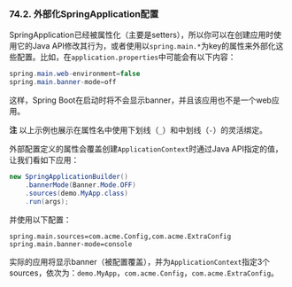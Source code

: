 ### 74.2. 外部化SpringApplication配置

SpringApplication已经被属性化（主要是setters），所以你可以在创建应用时使用它的Java API修改其行为，或者使用以`spring.main.*`为key的属性来外部化这些配置。比如，在`application.properties`中可能会有以下内容：
```java
spring.main.web-environment=false
spring.main.banner-mode=off
```
这样，Spring Boot在启动时将不会显示banner，并且该应用也不是一个web应用。

**注** 以上示例也展示在属性名中使用下划线（`_`）和中划线（`-`）的灵活绑定。

外部配置定义的属性会覆盖创建`ApplicationContext`时通过Java API指定的值，让我们看如下应用：
```java
new SpringApplicationBuilder()
    .bannerMode(Banner.Mode.OFF)
    .sources(demo.MyApp.class)
    .run(args);
```
并使用以下配置：
```properties
spring.main.sources=com.acme.Config,com.acme.ExtraConfig
spring.main.banner-mode=console
```
实际的应用将显示banner（被配置覆盖），并为`ApplicationContext`指定3个sources，依次为：`demo.MyApp`，`com.acme.Config`，`com.acme.ExtraConfig`。

